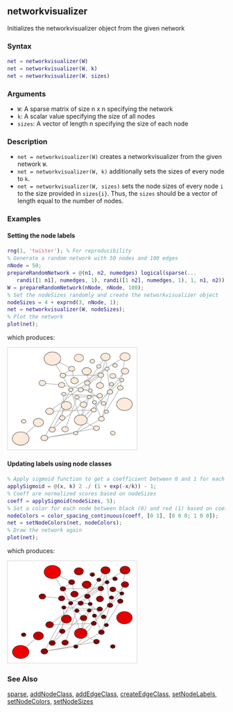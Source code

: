 ## networkvisualizer
Initializes the networkvisualizer object from the given network

### Syntax
```Matlab
net = networkvisualizer(W)
net = networkvisualizer(W, k)
net = networkvisualizer(W, sizes)
```

### Arguments
* ```W```: A sparse matrix of size n x n specifying the network
* ```k```: A scalar value specifying the size of all nodes
* ```sizes```: A vector of length n specifying the size of each node

### Description
* ```net = networkvisualizer(W)``` creates a networkvisualizer from the given network ```W```. 
* ```net = networkvisualizer(W, k)``` additionally sets the sizes of every node to ```k```. 
* ```net = networkvisualizer(W, sizes)``` sets the node sizes of every node ```i``` to the size provided in ```sizes{i}```. Thus, the ```sizes``` should be a vector of length equal to the number of nodes. 

### Examples

#### Setting the node labels

```Matlab
rng(1, 'twister'); % For reproducibility
% Generate a random network with 50 nodes and 100 edges
nNode = 50;
prepareRandomNetwork = @(n1, n2, numedges) logical(sparse(...
   randi([1 n1], numedges, 1), randi([1 n2], numedges, 1), 1, n1, n2));
W = prepareRandomNetwork(nNode, nNode, 100);
% Set the nodeSizes randomly and create the networkvisualizer object
nodeSizes = 4 + exprnd(3, nNode, 1);
net = networkvisualizer(W, nodeSizes);
% Plot the network
plot(net);
```
which produces:

<img src="examples/networkvisualizer-1.png" width="300">

#### Updating labels using node classes

```Matlab
% Apply sigmoid function to get a coefficient between 0 and 1 for each node
applySigmoid = @(x, k) 2 ./ (1 + exp(-x/k)) - 1;
% Coeff are normalized scores based on nodeSizes
coeff = applySigmoid(nodeSizes, 5);
% Set a color for each node between black (0) and red (1) based on coeff
nodeColors = color_spacing_continuous(coeff, [0 1], [0 0 0; 1 0 0]);
net = setNodeColors(net, nodeColors);
% Draw the network again
plot(net);
```
which produces:

<img src="examples/networkvisualizer-2.png" width="300">

### See Also
[sparse](https://www.mathworks.com/help/matlab/ref/sparse.html), [addNodeClass](addNodeClass.md), [addEdgeClass](addEdgeClass.md), [createEdgeClass](createEdgeClass.md), [setNodeLabels](setNodeLabels.md), [setNodeColors](setNodeColors.md), [setNodeSizes](setNodeSizes.md)


